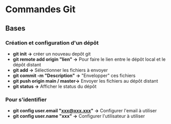 # Commandes Git

## Bases

### Création et configuration d'un dépôt
- **git init ->** créer un nouveau depôt git
- **git remote add origin "lien" ->** Pour faire le lien entre le dépôt local et le dépôt distant
- **git add ->** Sélectionner les fichiers à envoyer
- **git commit -m "Description" ->** "Envelopper" ces fichiers
- **git push origin main / master->** Envoyer les fichiers au dépôt distant
- **git status ->** Afficher le status du dépôt

### Pour s'identifier
- **git config user.email "xxx@xxx.xxx" ->** Configurer l'email à utiliser
- **git config user.name "xxx" ->** Configurer l'utilisateur à utiliser
